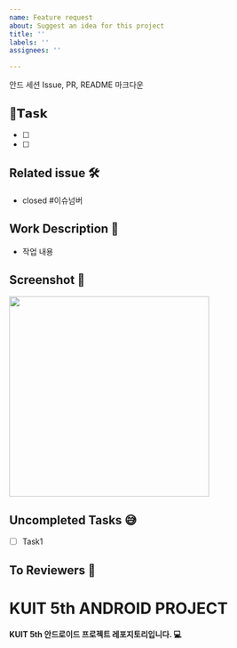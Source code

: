 ```yaml
---
name: Feature request
about: Suggest an idea for this project
title: ''
labels: ''
assignees: ''

---
```


안드 세션 Issue, PR, README 마크다운

<Issue>

## 📌𝗧𝗮𝘀𝗸
- [ ]
- [ ]


<PR>

## Related issue 🛠
- closed #이슈넘버

## Work Description 📝
- 작업 내용

## Screenshot 📸
<img src="" width="360"/>

## Uncompleted Tasks 😅
- [ ] Task1

## To Reviewers 📢


<README>

# KUIT 5th ANDROID PROJECT
#### KUIT 5th 안드로이드 프로젝트 레포지토리입니다. 💻

